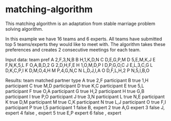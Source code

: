 # matching-algorithm

This matching algorithm is an adaptation from stable marriage problem solving algorithm.

In this example we have 16 teams and 6 experts. All teams have submitted top 5 teams/experts they would like to meet with.
The algorithm takes these preferences and creates 2 consecutive meetings for each team.

Input data:
team	    pref
A	        2,F,3,N,B
B	        H,1,K,D,N
C	        D,E,G,P,M
D	        5,E,M,K,J
E	        F,N,K,5,L
F	        O,A,B,D,2
G	        2,D,H,F,E
H	        1,O,M,D,P
I	        D,P,G,O,C
J	        E,L,3,C,G
L	        D,K,C,P,I
K	        D,M,O,4,H
M	        P,4,G,N,C
N	        L,D,J,I,A
O	        D,F,L,H,2
P	        N,5,I,B,O

Results:
team	   matched	  partner	   type
A         true	      2,F	     participant
B         true	      1,H	     participant
C	        true	      M,D	     participant
D	        true	      K,C	     participant
E	        true	      5,L	     participant
F	        true	      O,A	     participant
G	        true	      H,2	     participant
H	        true	      G,B	     participant
I	        true	      P,O	     participant
J	        true	      3,N	     participant
L         true	      N,E	     participant
K	        true	      D,M	     participant
M	        true	      C,K	     participant
N	        true	      L,J	     participant
O	        true	      F,I	     participant
P	        true	      I,5	     participant
1	        false	       B,	     expert
2	        true	      A,G	     expert
3	        false	       J,	     expert
4	        false	       ,	     expert
5	        true	      E,P	     expert
6	        false	       ,	     expert
